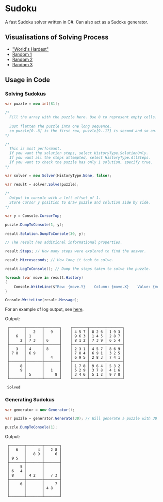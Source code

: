 # Sudoku

A fast Sudoku solver written in C#. Can also act as a Sudoku generator.

## Visualisations of Solving Process

- ["World's Hardest"](https://html-preview.github.io/?url=https://github.com/stevehjohn/Sudoku/blob/master/Visualisations/World%20Hardest.html)
- [Random 1](https://html-preview.github.io/?url=https://github.com/stevehjohn/Sudoku/blob/master/Visualisations/1.html)
- [Random 2](https://html-preview.github.io/?url=https://github.com/stevehjohn/Sudoku/blob/master/Visualisations/2.html)
- [Random 3](https://html-preview.github.io/?url=https://github.com/stevehjohn/Sudoku/blob/master/Visualisations/3.html)

## Usage in Code

### Solving Sudokus

```csharp
var puzzle = new int[81];

/*
  Fill the array with the puzzle here. Use 0 to represent empty cells.
  
  Just flatten the puzzle into one long sequence,
  so puzzle[0..8] is the first row, puzzle[9..17] is second and so on.
*/

/*
  This is most performant.
  If you want the solution steps, select HistoryType.SolutionOnly.
  If you want all the steps attempted, select HistoryType.AllSteps.
  If you want to check the puzzle has only 1 solution, specify true.
*/

var solver = new Solver(HistoryType.None, false);

var result = solver.Solve(puzzle);
        
/*
  Output to console with a left offset of 1.
  Store cursor y position to draw puzzle and solution side by side.
*/

var y = Console.CursorTop;

puzzle.DumpToConsole(1, y);
        
result.Solution.DumpToConsole(30, y);

// The result has additional informational properties.

result.Steps; // How many steps were explored to find the answer.

result.Microseconds; // How long it took to solve.

result.LogToConsole(); // Dump the steps taken to solve the puzzle.

foreach (var move in result.History)
{
    Console.WriteLine($"Row: {move.Y}    Column: {move.X}    Value: {move.Value}");        
}

Console.WriteLine(result.Message);
```

For an example of log output, see [here](Example%20Log.md).

Output:

```
 ┌───────┬───────┬───────┐    ┌───────┬───────┬───────┐
 │       │   2   │   9   │    │ 4 5 7 │ 8 2 6 │ 1 9 3 │
 │   6   │ 1     │       │    │ 9 6 3 │ 1 4 5 │ 2 8 7 │
 │     2 │ 7 3   │ 6     │    │ 8 1 2 │ 7 3 9 │ 6 5 4 │
 ├───────┼───────┼───────┤    ├───────┼───────┼───────┤
 │   3   │ 4     │ 8     │    │ 2 3 1 │ 4 5 7 │ 8 6 9 │
 │ 7 8   │ 6 9   │       │    │ 7 8 4 │ 6 9 1 │ 3 2 5 │
 │       │       │   4   │    │ 6 9 5 │ 2 8 3 │ 7 4 1 │
 ├───────┼───────┼───────┤    ├───────┼───────┼───────┤
 │     8 │       │       │    │ 1 7 8 │ 9 6 4 │ 5 3 2 │
 │     9 │       │   1   │    │ 5 2 9 │ 3 7 8 │ 4 1 6 │
 │       │ 5     │     8 │    │ 3 4 6 │ 5 1 2 │ 9 7 8 │
 └───────┴───────┴───────┘    └───────┴───────┴───────┘
 
 Solved
```

### Generating Sudokus

```csharp
var generator = new Generator();

var puzzle = generator.Generate(30); // Will generate a puzzle with 30 clues. Can get quite slow below 28.

puzzle.DumpToConsole(1);
```

Output:

```
 ┌───────┬───────┬───────┐
 │   6   │     4 │   2 8 │
 │       │   8 9 │     6 │
 │ 9 5   │       │       │
 ├───────┼───────┼───────┤
 │     5 │       │       │
 │ 6   4 │       │       │
 │ 8     │ 4 2   │   7 3 │
 ├───────┼───────┼───────┤
 │     6 │       │     7 │
 │       │       │ 4 8   │
 │       │       │       │
 └───────┴───────┴───────┘
```
